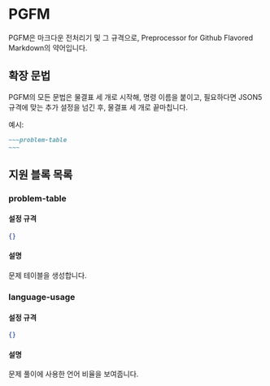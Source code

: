 # PGFM

PGFM은 마크다운 전처리기 및 그 규격으로, Preprocessor for Github Flavored Markdown의 약어입니다.

## 확장 문법

PGFM의 모든 문법은 물결표 세 개로 시작해, 명령 이름을 붙이고, 필요하다면 JSON5 규격에 맞는 추가 설정을 넘긴 후, 물결표 세 개로 끝마칩니다.

예시:

```markdown
~~~problem-table
~~~
```

## 지원 블록 목록

### problem-table

#### 설정 규격

```json
{}
```

#### 설명

문제 테이블을 생성합니다.

### language-usage

#### 설정 규격

```json
{}
```

#### 설명

문제 풀이에 사용한 언어 비율을 보여줍니다.
